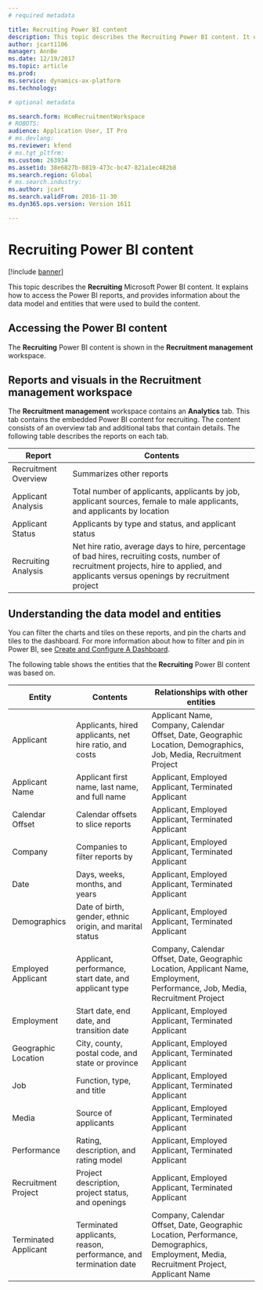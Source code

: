 ```yaml
---
# required metadata

title: Recruiting Power BI content
description: This topic describes the Recruiting Power BI content. It explains how to access the reports, and provides information about the data model and entities that were used to build the content.
author: jcart1106 
manager: AnnBe
ms.date: 12/19/2017
ms.topic: article
ms.prod: 
ms.service: dynamics-ax-platform
ms.technology: 

# optional metadata

ms.search.form: HcmRecruitmentWorkspace
# ROBOTS: 
audience: Application User, IT Pro
# ms.devlang: 
ms.reviewer: kfend
# ms.tgt_pltfrm: 
ms.custom: 263934
ms.assetid: 38e6827b-0819-473c-bc47-821a1ec482b8
ms.search.region: Global
# ms.search.industry: 
ms.author: jcart
ms.search.validFrom: 2016-11-30
ms.dyn365.ops.version: Version 1611

---
```


# Recruiting Power BI content

[!include [banner](../includes/banner.md)]

This topic describes the **Recruiting** Microsoft Power BI content. It explains how to access the Power BI reports, and provides information about the data model and entities that were used to build the content.

## Accessing the Power BI content
The **Recruiting** Power BI content is shown in the **Recruitment management** workspace.

## Reports and visuals in the Recruitment management workspace
The **Recruitment management** workspace contains an **Analytics** tab. This tab contains the embedded Power BI content for recruiting. The content consists of an overview tab and additional tabs that contain details. The following table describes the reports on each tab.

| Report               | Contents |
|----------------------|----------|
| Recruitment Overview | Summarizes other reports |
| Applicant Analysis   | Total number of applicants, applicants by job, applicant sources, female to male applicants, and applicants by location |
| Applicant Status     | Applicants by type and status, and applicant status |
| Recruiting Analysis  | Net hire ratio, average days to hire, percentage of bad hires, recruiting costs, number of recruitment projects, hire to applied, and applicants versus openings by recruitment project |

## Understanding the data model and entities
You can filter the charts and tiles on these reports, and pin the charts and tiles to the dashboard. For more information about how to filter and pin in
Power BI, see [Create and Configure A Dashboard](https://powerbi.microsoft.com/guided-learning/powerbi-learning-4-2-create-configure-dashboards).

The following table shows the entities that the **Recruiting** Power BI content was based on.

| Entity               | Contents                                                         | Relationships with other entities |
|----------------------|------------------------------------------------------------------|-----------------------------------|
| Applicant            | Applicants, hired applicants, net hire ratio, and costs          | Applicant Name, Company, Calendar Offset, Date, Geographic Location, Demographics, Job, Media, Recruitment Project |
| Applicant Name       | Applicant first name, last name, and full name                   | Applicant, Employed Applicant, Terminated Applicant |
| Calendar Offset      | Calendar offsets to slice reports                                | Applicant, Employed Applicant, Terminated Applicant |
| Company              | Companies to filter reports by                                   | Applicant, Employed Applicant, Terminated Applicant |
| Date                 | Days, weeks, months, and years                                   | Applicant, Employed Applicant, Terminated Applicant |
| Demographics         | Date of birth, gender, ethnic origin, and marital status         | Applicant, Employed Applicant, Terminated Applicant |
| Employed Applicant   | Applicant, performance, start date, and applicant type           | Company, Calendar Offset, Date, Geographic Location, Applicant Name, Employment, Performance, Job, Media, Recruitment Project |
| Employment           | Start date, end date, and transition date                        | Applicant, Employed Applicant, Terminated Applicant |
| Geographic Location  | City, county, postal code, and state or province                 | Applicant, Employed Applicant, Terminated Applicant |
| Job                  | Function, type, and title                                        | Applicant, Employed Applicant, Terminated Applicant |
| Media                | Source of applicants                                             | Applicant, Employed Applicant, Terminated Applicant |
| Performance          | Rating, description, and rating model                            | Applicant, Employed Applicant, Terminated Applicant |
| Recruitment Project  | Project description, project status, and openings                | Applicant, Employed Applicant, Terminated Applicant |
| Terminated Applicant | Terminated applicants, reason, performance, and termination date | Company, Calendar Offset, Date, Geographic Location, Performance, Demographics, Employment, Media, Recruitment Project, Applicant Name |
